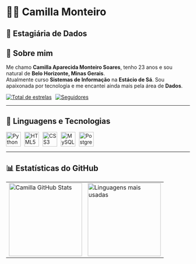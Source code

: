 # 👩‍💻 Camilla Monteiro

🎯 **Estagiária de Dados**  
---

## 👋 Sobre mim

Me chamo **Camilla Aparecida Monteiro Soares**, tenho 23 anos e sou natural de **Belo Horizonte, Minas Gerais**.  
Atualmente curso **Sistemas de Informação** na **Estácio de Sá**. Sou apaixonada por tecnologia e me encantei ainda mais pela área de **Dados**.

<div style="display: flex; gap: 10px; flex-wrap: wrap;">
  <a href="https://github.com/Camillamonteiros?tab=stars">
    <img 
      alt="Total de estrelas" 
      title="Total de estrelas no GitHub" 
      src="https://custom-icon-badges.demolab.com/github/stars/Camillamonteiros?color=55960c&style=for-the-badge&labelColor=488207&logo=star&label=Estrelas"
    />
  </a>
  <a href="https://github.com/Camillamonteiros?tab=followers">
    <img 
      alt="Seguidores" 
      title="Me siga no GitHub" 
      src="https://custom-icon-badges.demolab.com/github/followers/Camillamonteiros?color=236ad3&labelColor=1155ba&style=for-the-badge&logo=github&label=Seguidores&logoColor=white"
    />
  </a>
</div>

---

## 🤖 Linguagens e Tecnologias
<div style="display: flex; gap: 10px; flex-wrap: wrap;">
  <img title="Python" width="40" src="https://cdn.jsdelivr.net/gh/devicons/devicon@latest/icons/python/python-original.svg" />
  <img title="HTML5" width="40" src="https://cdn.jsdelivr.net/gh/devicons/devicon@latest/icons/html5/html5-original.svg" />
  <img title="CSS3" width="40" src="https://cdn.jsdelivr.net/gh/devicons/devicon@latest/icons/css3/css3-original.svg" />
  <img title="MySQL" width="40" src="https://cdn.jsdelivr.net/gh/devicons/devicon@latest/icons/mysql/mysql-original.svg" />
  <img title="PostgreSQL" width="40" src="https://cdn.jsdelivr.net/gh/devicons/devicon@latest/icons/postgresql/postgresql-original.svg" />
</div>

---

## 📊 Estatísticas do GitHub

<table>
  <tr>
    <td>
      <img 
        height="200" 
        src="https://github-readme-stats.vercel.app/api?username=Camillamonteiros&show_icons=true&theme=tokyonight&include_all_commits=true&locale=pt-br" 
        alt="Camilla GitHub Stats"
      />
    </td>
    <td>
      <img 
        height="200" 
        src="https://github-readme-stats.vercel.app/api/top-langs/?username=Camillamonteiros&theme=tokyonight&layout=compact&custom_title=Tecnologias&langs_count=9" 
        alt="Linguagens mais usadas"
      />
    </td>
  </tr>
</table>

